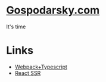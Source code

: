 # [Gospodarsky.com](https://gospodarsky.com/)

It's time

# Links

 - [Webpack+Typescript](https://webpack.js.org/guides/typescript/)
 - [React SSR](https://flaviocopes.com/react-server-side-rendering/)